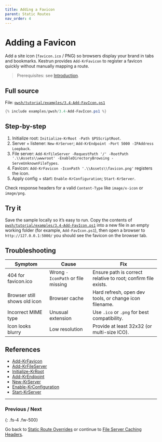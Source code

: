 ```yaml
---
title: Adding a Favicon
parent: Static Routes
nav_order: 4
---
```


# Adding a Favicon

Add a site icon (`favicon.ico` / PNG) so browsers display your brand in tabs and bookmarks. Kestrun provides
`Add-KrFavicon` to register a favicon quickly without manually mapping a route.

> Prerequisites: see [Introduction][Introduction].

## Full source

File: [`pwsh/tutorial/examples/3.4-Add-FavIcon.ps1`][3.4-Add-FavIcon.ps1]

```powershell
{% include examples/pwsh/3.4-Add-FavIcon.ps1 %}
```

## Step-by-step

1. Initialize root: `Initialize-KrRoot -Path $PSScriptRoot`.
2. Server + listener: `New-KrServer`; `Add-KrEndpoint -Port 5000 -IPAddress Loopback`.
3. File server: `Add-KrFileServer -RequestPath '/' -RootPath '.\\Assets\\wwwroot' -EnableDirectoryBrowsing -ServeUnknownFileTypes`.
4. Favicon: `Add-KrFavicon -IconPath '.\\Assets\\favicon.png'` registers the icon.
5. Apply config + start: `Enable-KrConfiguration`; `Start-KrServer`.

Check response headers for a valid `Content-Type` like `image/x-icon` or `image/png`.

## Try it

Save the sample locally so it’s easy to run. Copy the contents of
[`pwsh/tutorial/examples/3.4-Add-FavIcon.ps1`][3.4-Add-FavIcon.ps1]
into a new file in an empty working folder (for example, `Add-FavIcon.ps1`),
then open a browser to `http://127.0.0.1:5000/` you should see the favicon on the browser tab.

## Troubleshooting

| Symptom                      | Cause                             | Fix                                                           |
|------------------------------|-----------------------------------|---------------------------------------------------------------|
| 404 for favicon.ico          | Wrong `-IconPath` or file missing | Ensure path is correct relative to root; confirm file exists. |
| Browser still shows old icon | Browser cache                     | Hard refresh, open dev tools, or change icon filename.        |
| Incorrect MIME type          | Unusual extension                 | Use `.ico` or `.png` for best compatibility.                  |
| Icon looks blurry            | Low resolution                    | Provide at least 32x32 (or multi-size ICO).                   |

## References

- [Add-KrFavicon][Add-KrFavicon]
- [Add-KrFileServer][Add-KrFileServer]
- [Initialize-KrRoot][Initialize-KrRoot]
- [Add-KrEndpoint][Add-KrEndpoint]
- [New-KrServer][New-KrServer]
- [Enable-KrConfiguration][Enable-KrConfiguration]
- [Start-KrServer][Start-KrServer]

---

### Previous / Next

{: .fs-4 .fw-500}

Go back to [Static Route Overrides][Previous] or continue to [File Server Caching Headers][Next].

[3.4-Add-FavIcon.ps1]: /pwsh/tutorial/examples/3.4-Add-FavIcon.ps1
[Add-KrFavicon]: /pwsh/cmdlets/Add-KrFavicon
[Add-KrFileServer]: /pwsh/cmdlets/Add-KrFileServer
[Initialize-KrRoot]: /pwsh/cmdlets/Initialize-KrRoot
[Add-KrEndpoint]: /pwsh/cmdlets/Add-KrEndpoint
[New-KrServer]: /pwsh/cmdlets/New-KrServer
[Enable-KrConfiguration]: /pwsh/cmdlets/Enable-KrConfiguration
[Start-KrServer]: /pwsh/cmdlets/Start-KrServer
[Previous]: ./3.Static-Override-Routes
[Next]: ./5.File-Server-Caching
[Introduction]: ../1.introduction/index#prerequisites

